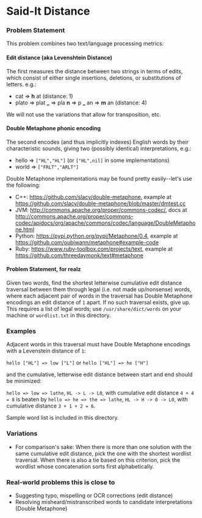 Said-It Distance
=========

### Problem Statement

This problem combines two text/language processing metrics:

#### Edit distance (aka Levenshtein Distance)

The first measures the distance between two strings in terms of edits,
which consist of either single insertions, deletions, or substitutions
of letters. e.g.:

* cat => **h** at (distance: 1)
* plato => plat **_** => pla **n** => p **_** an => **m** an (distance: 4)

We will not use the variations that allow for transposition, etc.

#### Double Metaphone phonic encoding

The second encodes (and thus implicitly indexes) English words by
their characteristic sounds, giving two (possibly identical)
interpretations, e.g.:

* hello => `["HL","HL"]` (or `["HL",nil]` in some implementations)
* world => `["FRLT","ARLT"]`

Double Metaphone implementations may be found pretty easily--let's use the
following:

* C++: https://github.com/slacy/double-metaphone, example at
  https://github.com/slacy/double-metaphone/blob/master/dmtest.cc
* JVM: http://commons.apache.org/proper/commons-codec/, docs at
  http://commons.apache.org/proper/commons-codec/apidocs/org/apache/commons/codec/language/DoubleMetaphone.html
* Python: https://pypi.python.org/pypi/Metaphone/0.4, example at
  https://github.com/oubiwann/metaphone#example-code
* Ruby: https://www.ruby-toolbox.com/projects/text, example at
  https://github.com/threedaymonk/text#metaphone

#### Problem Statement, for realz

Given two words, find the shortest letterwise cumulative edit distance
traversal between them through legal (i.e. not made up/nonsense)
words, where each adjacent pair of words in the traversal has Double
Metaphone encodings an edit distance of `1` apart. If no such
traversal exists, give up. This requires a list of legal words; use
`/usr/share/dict/words` on your machine or `wordlist.txt` in this
directory.


### Examples

Adjacent words in this traversal must have Double Metaphone encodings
with a Levenstein distance of `1`:

`hello ["HL"] => low ["L"]`
or
`hello ["HL"] => he ["H"]`

and the cumulative, letterwise edit distance between start and end
should be minimized:

`hello => low => lathe`, `HL -> L -> L0`, with cumulative edit
distance `4 + 4 = 8` is beaten by `hello => he => the => lathe`, `HL
-> H -> 0 -> L0`, with cumulative distance `3 + 1 + 2 = 6`.

Sample word list is included in this directory.

### Variations

* For comparison's sake: When there is more than one solution with the
  same cumulative edit distance, pick the one with the shortest
  wordlist traversal. When there is also a tie based on this
  criterion, pick the wordlist whose concatenation sorts first
  alphabetically.

### Real-world problems this is close to

* Suggesting typo, mispelling or OCR corrections (edit distance)
* Resolving misheard/mistranscribed words to candidate interpretations
  (Double Metaphone)
